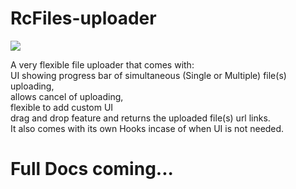 # RcFiles-uploader   
![](https://yarnpkg.com/package/files-uploader-rc)

A very flexible file uploader that comes with: <br/>
 UI showing progress bar of simultaneous (Single or Multiple) file(s) uploading,<br/>
 allows cancel of uploading,<br/>
 flexible to add custom UI<br/>
 drag and drop feature and returns the uploaded file(s) url links.<br/>
 It also comes with its own Hooks incase of when UI is not needed.

# Full Docs coming...
